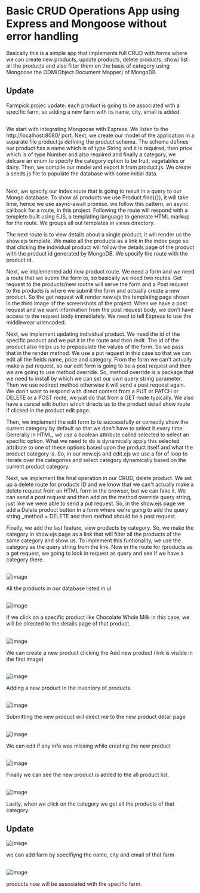 # Basic CRUD Operations App using Express and Mongoose without error handling 

Basically this is a simple app that implements full CRUD with forms where we can create new products, update products, delete products, show/ list all the products and also filter them on the basis of category using Mongoose the ODM(Object Document Mapper) of MongoDB. 

## Update 
Farmpick projec update: each product is going to be associated with a specific farm, so adding a new farm with its name, city, email is added. 

##

We start with integrating Mongoose with Express. We listen to the http://localhost:8080/ port. Next, we create our model of the application in a separate file product.js defining the product schema. The schema defines our product has a name which is of type String and it is required, then price which is of type Number and also required and finally a category, we delcare an enum to specify the category option to be fruit, vegetables or dairy. Then, we compile our model and export it from product.js. We create a seeds.js file to populate the database with some initial data. 

##

Next, we specify our index route that is going to result in a query to our Mongo database. To show all products we use Product.find({}), it will take time, hence we use async-await promise. we follow this pattern, an async callback for a route, in this project. Following the route will respond with a templete built using EJS, a templating language to generate HTML markup for the route. We groups all out templates in views directory.

The next route is to view details about a single product, it will render us the show.ejs template. We make all the products as a link in the index page so that clicking the individual product will follow the details page of the product with the product id generated by MongoDB. We specify the route with the product id. 

Next, we implemented add new product route. We need a form and we need a route that we submi the form to, so basically we need two routes. Get request to the products/new routhe will serve the form and a Post request to the products is where we submit the form and actually create a new product. So the get request will render new.ejs the templating page shown in the third image of the screenshots of the project. When we have a post request and we want information from the post request body, we don't have access to the request body immediately. We need to tell Express to use the middlewear urlencoded.

Next, we implement updating individual product. We need the id of the specific product and we put it in the route and then /edit. The id of the product also helps us to prepopulate the values of the form. So we pass that in the render method. We use a put request in this case so that we can edit all the fields name, price and category. From the form we can't actually make a put request, so our edit form is going to be a post request and then we are going to use method override. So, method override is a package that we need to install by which we can set our own query string parameter. Then we use redirect method otherwise it will send a post request again. We don't want to respond with direct content from a PUT or PATCH or DELETE or a POST route, we just do that from a GET route typically. We also have a cancel edit button which directs us to the product detail show route if clicked in the product edit page. 

Then, we implement the edit form to to successfully or correctly show the current category by default so that we don't have to select it every time. Generally in HTML, we use a boolean attribute called selected to select an specific option. What we need to do is dynamically apply this selected attribute to one of these options based upon the product itself and what the product category is. So, in our new.ejs and edit.ejs we use a for of loop to iterate over the categories and select category dynamically based on the current product category. 

Next, we implement the final operation in our CRUD, delete product. We set up a delete route for products ID and we know that we can't actually make a delete request from an HTML form in the browser, but we can fake it. We can send a post request and then add on the method override query string, just like we were able to send a put request. So, in the show.ejs page we add a Delete product button in a form where we're going to add the query string _method = DELETE and then method should be a post request. 

Finally, we add the last feature, view products by category. So, we make the category in show.ejs page as a link that will filter all the products of the same category and show us. To implement this funtionality, we use the category as the query string from the link. Now in the route for /products as a get request, we going to look in request as query and see if we have a category there.  

##

![image](https://user-images.githubusercontent.com/60101798/126054566-604daef3-7a76-4b7d-82e6-de82a20a9bc5.png)

All the products in our database listed in ul
##

![image](https://user-images.githubusercontent.com/60101798/126055832-479f41df-699b-47d1-bc1b-11f413d1dc4a.png)

If we click on a specific product like Chocolate Whole Milk in this case, we will be directed to the details page of that product. 

##

![image](https://user-images.githubusercontent.com/60101798/126056147-2cb20a54-5ff2-49f2-9fda-62624225f92b.png)

We can create a new product clicking the Add new product (link is visible in the first image)

##

![image](https://user-images.githubusercontent.com/60101798/126056392-8c035453-6d6c-428f-bc5a-300de4d65a4f.png)

Adding a new product in the inventory of products.

## 

![image](https://user-images.githubusercontent.com/60101798/126056420-ccc6e6ec-4910-437e-a1ac-405e52fb19d8.png)

Submitting the new product will direct me to the new product detail page

## 

![image](https://user-images.githubusercontent.com/60101798/126056435-d65803cd-0f5c-4495-b0ed-88cf96cf0c27.png)

We can edit if any info was missing while creating the new product

##

![image](https://user-images.githubusercontent.com/60101798/126056448-e4fdbcc5-9bd5-4c5e-b385-c23dd379e990.png)

Finally we can see the new product is added to the all product list.

##

![image](https://user-images.githubusercontent.com/60101798/126063571-00de2cea-9907-487a-a783-ec7324f7439f.png)

Lastly, when we click on the category we get all the products of that category. 

## Update 

![image](https://user-images.githubusercontent.com/60101798/127745609-d7e446c8-3de0-4088-a8d9-1bfdb3376b14.png)

we can add farm by specifiyng the name, city and email of that farm

##

![image](https://user-images.githubusercontent.com/60101798/127745641-91e2ea5d-cca6-468c-9fdf-24363cacfc08.png)

products now will be associated with the specific farm. 








